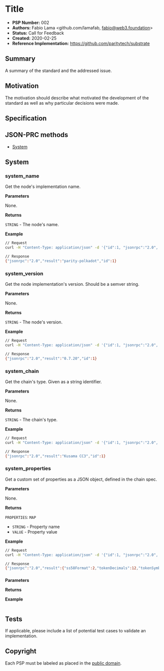 # Title

* **PSP Number:** 002
* **Authors:** Fabio Lama <github.com/lamafab, fabio@web3.foundation>
* **Status:** Call for Feedback
* **Created:** 2020-02-25
* **Reference Implementation:** https://github.com/paritytech/substrate

## Summary

A summary of the standard and the addressed issue.

## Motivation

The motivation should describe what motivated the development of the standard as well as why particular decisions were made.

## Specification

## JSON-PRC methods
- [System](#system)

## System
### system_name
Get the node's implementation name.

**Parameters**

None.

**Returns**

`STRING` - The node's name.

**Example**

```bash
// Request
curl -H "Content-Type: application/json" -d '{"id":1, "jsonrpc":"2.0", "method": "system_name", "params":[]}'

// Response
{"jsonrpc":"2.0","result":"parity-polkadot","id":1}
```

### system_version
Get the node implementation's version. Should be a semver string.

**Parameters**

None.

**Returns**

`STRING` - The node's version.

**Example**

```bash
// Request
curl -H "Content-Type: application/json" -d '{"id":1, "jsonrpc":"2.0", "method": "system_version", "params":[]}'

// Response
{"jsonrpc":"2.0","result":"0.7.20","id":1}
```

### system_chain
Get the chain's type. Given as a string identifier.

**Parameters**

None.

**Returns**

`STRING` - The chain's type.

**Example**

```bash
// Request
curl -H "Content-Type: application/json" -d '{"id":1, "jsonrpc":"2.0", "method": "system_chain", "params":[]}'

// Response
{"jsonrpc":"2.0","result":"Kusama CC3","id":1}
```

### system_properties
Get a custom set of properties as a JSON object, defined in the chain spec.

**Parameters**

None.

**Returns**

`PROPERTIES`: `MAP`
- `STRING` - Property name
- `VALUE` - Property value

**Example**

```bash
// Request
curl -H "Content-Type: application/json" -d '{"id":1, "jsonrpc":"2.0", "method": "system_properties", "params":[]}'

// Response
{"jsonrpc":"2.0","result":{"ss58Format":2,"tokenDecimals":12,"tokenSymbol":"KSM"},"id":1}
```


### 

**Parameters**

**Returns**

**Example**

```bash
```

## Tests

If applicable, please include a list of potential test cases to validate an implementation. 

## Copyright

Each PSP must be labeled as placed in the [public domain](https://creativecommons.org/publicdomain/zero/1.0/).
